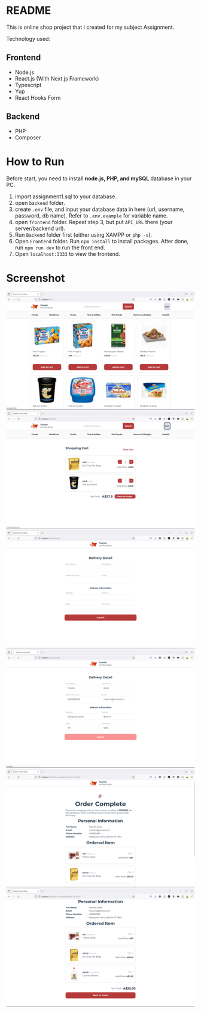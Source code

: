 # README

This is online shop project that I created for my subject Assignment.

Technology used:

## Frontend
- Node.js
- React.js (With Next.js Framework)
- Typescript
- Yup
- React Hooks Form

## Backend
- PHP
- Composer

# How to Run
Before start, you need to install **node.js, PHP, and mySQL** database in your PC.

1. import assignment1.sql to your database.
2. open `backend` folder.
3. create `.env` file, and input your database data in here (url, username, password, db name). Refer to `.env.example` for variable name.
4. open `frontend` folder. Repeat step 3, but put `API_URL` there (your server/backend url).
5. Run `Backend` folder first (either using XAMPP or `php -s`).
6. Open `Frontend` folder. Run `npm install` to install packages. After done, run `npm run dev` to run the front end.
7. Open `localhost:3333` to view the frontend.

# Screenshot
![Home Image](/screenshots/home.png)
![Shopping Cart](/screenshots/cart.png)
![Checkout Blank](/screenshots/checkout.png)
![Checkout Filled](/screenshots/checkoutfilled.png)
![Order Confirmation](/screenshots/ordercomplete.png)
![Order Confirmation 2](/screenshots/ordercomplete2.png)


